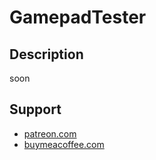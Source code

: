 # GamepadTester
## Description
soon

## Support
- [patreon.com](https://www.patreon.com/elron?fan_landing=true)
- [buymeacoffee.com](https://www.buymeacoffee.com/elron)
